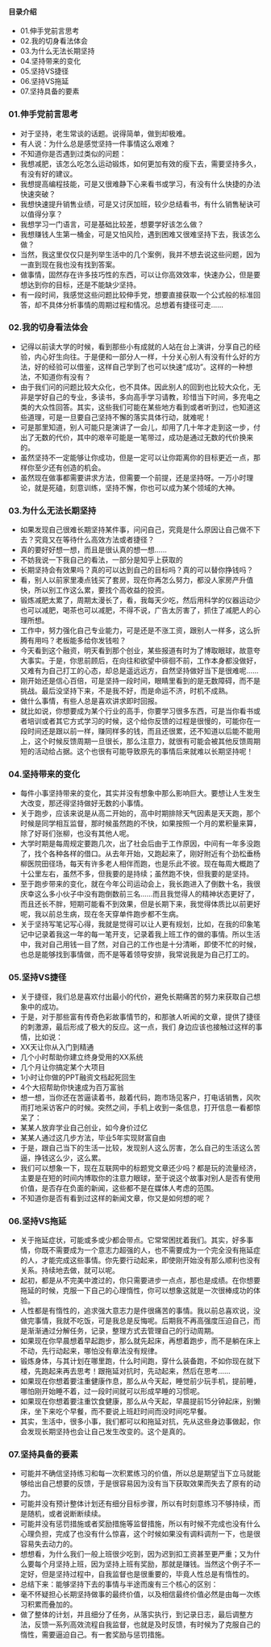 #### 目录介绍
- 01.伸手党前言思考
- 02.我的切身看法体会
- 03.为什么无法长期坚持
- 04.坚持带来的变化
- 05.坚持VS捷径
- 06.坚持VS拖延
- 07.坚持具备的要素




### 01.伸手党前言思考
- 对于坚持，老生常谈的话题。说得简单，做到却极难。
- 有人说：为什么总是感觉坚持一件事情这么艰难？
- 不知道你是否遇到过类似的问题：
- 我想减肥，该怎么吃怎么运动锻炼，如何更加有效的瘦下去，需要坚持多久，有没有好的建议。
- 我想提高编程技能，可是又很难静下心来看书或学习，有没有什么快捷的办法快速突破？
- 我想快速提升销售业绩，可是又讨厌加班，较少总结看书，有什么销售秘诀可以值得分享？
- 我想学习一门语言，可是基础比较差，想要学好该怎么做？
- 我想赚钱人生第一桶金，可是又怕风险，遇到困难又很难坚持下去，我该怎么做？
- 当然，我这里仅仅只是列举生活中的几个案例，我并不想去说这些问题，因为一直到现在我也没有找到答案。
- 做事情，固然存在许多技巧性的东西，可以让你高效效率，快速办公，但是要想达到你的目标，还是不能缺少坚持。
- 有一段时间，我感觉这些问题比较伸手党，想要直接获取一个公式般的标准回答，却不具体分析事情的周期过程和情况。总想着有捷径可走……



### 02.我的切身看法体会
- 记得以前读大学的时候，看到那些小有成就的人站在台上演讲，分享自己的经验，内心好生向往。于是便和一部分人一样，十分关心别人有没有什么好的方法，好的经验可以借鉴，这样自己学到了也可以快速“成功”。这样的一种想法，不知道你有没有？
- 由于我们问的问题比较大众化，也不具体。因此别人的回到也比较大众化，无非是学好自己的专业，多读书，多向高手学习请教，珍惜当下时间，多充电之类的大众性回答。其实，这些我们可能在某些地方看到或者听到过，也知道这些道理，可是一旦要自己坚持不懈的落实具体行动，就难呢！
- 可是那里知道，别人可能只是演讲了一会儿，却用了几十年才走到这一步，付出了无数的代价，其中的艰辛可能是一笔带过，成功是通过无数的代价换来的。
- 虽然坚持不一定能够让你成功，但是一定可以让你距离你的目标更近一点，那样你至少还有创造的机会。
- 虽然现在做事都需要讲求方法，但需要一个前提，还是坚持呀。一万小时理论，就是死磕，刻意训练，坚持不懈，你也可以成为某个领域的大神。



### 03.为什么无法长期坚持
- 如果发现自己很难长期坚持某件事，问问自己，究竟是什么原因让自己做不下去？究竟又在等待什么高效方法或者捷径？
- 真的要好好想一想，而且是很认真的想一想……
- 不妨我说一下我自己的看法，一部分是知乎上获取的
- 长期坚持会有效果吗？真的可以达到自己的目标吗？真的可以替你挣钱吗？
- 看，别人以前家里凑点钱买了套房，现在你再怎么努力，都没人家房产升值快，所以别工作这么累，要找个高收益的投资。
- 锻炼减肥太累了，周期太漫长了，看，我每天少吃，然后用科学的仪器运动少也可以减肥，喝茶也可以减肥，不得不说，广告太厉害了，抓住了减肥人的心理所想。
- 工作中，努力强化自己专业能力，可是还是不涨工资，跟别人一样多，这么折腾有用吗？老板能多给你发钱啦？
- 今天看到这个融资，明天看到那个创业，某些报道有时为了博取眼球，故意夸大事实。于是，你思前顾后，在向往和欲望中徘徊不前，工作本身都没做好，又难有为自己打工的心态，却总是遥远远方，自然坚持做好当下是很难呢……
- 刚开始还是信心百倍，可是坚持一段时间，眼睛里看到的是无数障碍，而不是挑战。最后没坚持下来，不是我不好，而是命运不济，时机不成熟。
- 做什么事情，有些人总是喜欢讲求即时回报。
- 就比如说，你想要成为某个行业的高手，你要学习很多东西，可是当你看书或者培训或者其它方式学习的时候，这个给你反馈的过程是很慢的，可能你在一段时间还是跟以前一样，赚同样多的钱，而且还很累，还不知道以后能不能用上，这个时候反馈周期一旦很长，那么注意力，就很有可能会被其他反馈周期短的活动给占据。这个也很有可能导致原先的事情后来就难以长期坚持呢！



### 04.坚持带来的变化
- 每件小事坚持带来的变化，其实并没有想象中那么影响巨大。要想让人生发生大改变，那还得坚持做好无数的小事情。
- 关于跑步，应该来说是从高二开始的，高中时期排除天气因素是天天跑，那个时候是同学相互监督，那时候虽然跑的不快，如果按照一个月的累积量来算，除了好哥们张柳，也没有其他人呢。
- 大学时期是每周规定要跑几次，出了社会后由于工作原因，中间有一年多没跑了，找个各种各样的借口。从去年开始，又跑起来了，刚好附近有个劲松垂杨柳医院田径场，每天有许多老人相伴而跑，也是乐此不彼。现在每周大概跑了十公里左右，虽然不多，但我要的是持续；虽然跑不快，但我要的是坚持。
- 至于跑步带来的变化，就在今年公司运动会上，我长跑进入了倒数十名，我很庆幸这么多小伙子中没有跑倒数前三名……而且我觉得人的精神状态更好了，而且还长不胖，短期可能看不到效果，但是长期下来，我觉得体质比以前更好呢，我以前总生病，现在冬天穿单件跑步都不生病。
- 关于坚持写笔记写心得，我就是觉得可以让人更有规划，比如，在我的印象笔记中记录着我这一年的每一笔开支，记录着我上班工作的做的事情。所以生活中，我对自己用钱一目了然，对自己的工作也是十分清晰，即使不忙的时候，也总是能够找到事情做，而不是等着领导安排，我常说我是为自己打工的。



### 05.坚持VS捷径
- 关于捷径，我们总是喜欢付出最小的代价，避免长期痛苦的努力来获取自己想象中的成功。
- 于是，对于那些富有传奇色彩故事情节的，和那骇人听闻的文章，提供了捷径的刺激源，最后形成了极大的反应。这一点，我们          身边应该也接触过这样的事情，比如说：
- XX天让你从入门到精通
- 几个小时帮助你建立终身受用的XX系统
- 几个月让你搞定某个大项目
- 1小时让你做的PPT融资文档起死回生
- 4个大招帮助你快速成为百万富翁
- 想一想，当你还在苦逼读着书，敲着代码，跑市场见客户，打电话销售，风吹雨打地采访客户的时候。突然之间，手机上收到一条信息，打开信息一看都惊呆了：
- 某某人放弃学业自己创业，如今身价过亿
- 某某人通过这几步方法，毕业5年实现财富自由
- 于是，跟自己当下的生活一比较，发现别人这么厉害，怎么自己的生活这么苦逼，挣钱这么少，这么累。
- 我们可以想象一下，现在互联网中的标题党文章还少吗？都是玩的流量经济，主要是在短的时间内博取你的注意力眼球，至于说这个故事对别人是否有使用价值，是否存在负面的新闻，这些都不是在媒体人考虑的范围。
- 不知道你是否有看到过这样的新闻文章，你又是如何想的呢？



### 06.坚持VS拖延
- 关于拖延症状，可能或多或少都会带点。它常常困扰着我们。其实，好多事情，你既不需要成为一个意志力超强的人，也不需要成为一个完全没有拖延症的人，才能完成这些事情。你先要行动起来，即使刚开始没有那么顺利也没有关系。持续地去做，就可以呢。
- 起初，都是从不完美中渡过的，你只需要进步一点点，那也是成绩。在你想要拖延的时候，克服一下自己的心理惰性，你可以想象这就是一次很棒成功的体验。
- 人性都是有惰性的，追求强大意志力是件很痛苦的事情。我以前总喜欢说，没做完事情，我就不吃饭，可是我总是反悔呢。后期我不再高强度压迫自己，而是渐渐通过分解任务，记录，整理方式去管理自己的行动周期。
- 如果现在你早晨想着早起跑步，那么就先起床，再想着跑步，而不是躺在床上不动，先行动起来，哪怕没有章法没有规律。
- 锻炼身体，与其计划在哪里跑，什么时间跑，穿什么装备跑，不如你现在就下楼，先跑起来再去思考！跟拖延对抗时，先动起来，然后在思考……
- 如果现在你想着要注重健康作息，那么从今天起，睡觉前少玩手机，提前睡，哪怕刚开始睡不着，过一段时间就可以形成早睡的习惯呢。
- 如果现在你想着要注重饮食健康，那么从今天起，早晨提前15分钟起床，别懒床，坐下来吃个早餐，而不要说上班赶时间而没时间吃早餐。
- 其实，生活中，很多小事，我们都可以和拖延对抗，先从这些身边事做起，你会发现长期坚持也会让自己发生改变的。这个是真的。


### 07.坚持具备的要素
- 可能并不确信坚持练习和每一次积累练习的价值，所以总是期望当下立马就能够给出自己想要的反馈，于是很容易因为没有当下获取效果而失去了原有的动力。
- 可能并没有预计整体计划还有细分目标步骤，所以有时刻意练习不够持续，而是随机，或者说断断续续。
- 可能并没有惩罚措施或者奖励措施等监督措施，所以有时候不完成也没有什么心理负担，完成了也没有什么惊喜，这个时候如果没有调料调剂一下，也是很容易失去动力的。
- 想想看，为什么我们一般上班很少吃到，因为迟到扣工资甚至更严重；又为什么要每个月坚持上班，因为坚持上班有奖励，那就是赚钱。当然这个例子不一定好，但是坚持过程中，自我监督也是很重要的，毕竟人性总是有惰性的。
- 总结下来：能够坚持下去的事情与半途而废有三个核心的区别：
- 毫不怀疑担心长期坚持做事的最终价值，以及相信最终价值必然是由每一次练习积累而叠加的。
- 做了整体的计划，并且细分了任务，从落实执行，到记录日志，最后调整方法，反馈一系列高效流程自我监督，也就是及时反馈，有时候为了克服自己的惰性，需要逼迫自己。有一套奖励与惩罚措施。







